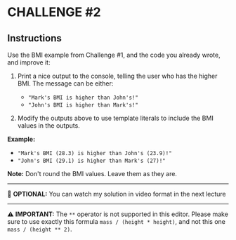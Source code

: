 # CHALLENGE #2

## Instructions

Use the BMI example from Challenge #1, and the code you already wrote, and improve it:

1. Print a nice output to the console, telling the user who has the higher BMI. The message can be either:
   - `"Mark's BMI is higher than John's!"`
   - `"John's BMI is higher than Mark's!"`

2. Modify the outputs above to use template literals to include the BMI values in the outputs.

**Example:**
- `"Mark's BMI (28.3) is higher than John's (23.9)!"`
- `"John's BMI (29.1) is higher than Mark's (27)!"`

**Note:** Don't round the BMI values. Leave them as they are.

---

👋 **OPTIONAL:** You can watch my solution in video format in the next lecture

---

⚠️ **IMPORTANT:** The `**` operator is not supported in this editor. Please make sure to use exactly this formula `mass / (height * height)`, and not this one `mass / (height ** 2)`.